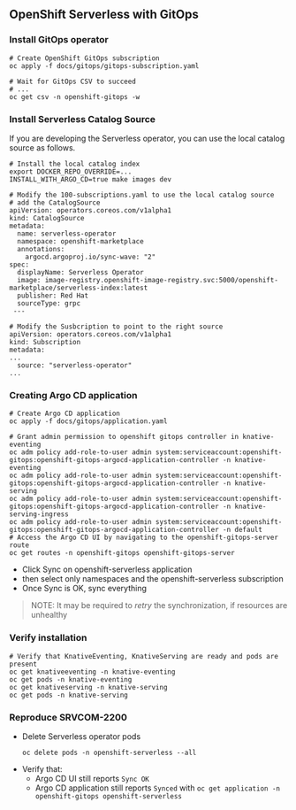 ## OpenShift Serverless with GitOps

### Install GitOps operator

```shell
# Create OpenShift GitOps subscription
oc apply -f docs/gitops/gitops-subscription.yaml

# Wait for GitOps CSV to succeed
# ...
oc get csv -n openshift-gitops -w
```
### Install Serverless Catalog Source

If you are developing the Serverless operator, you can use the local catalog source as follows.

```shell
# Install the local catalog index
export DOCKER_REPO_OVERRIDE=...
INSTALL_WITH_ARGO_CD=true make images dev

# Modify the 100-subscriptions.yaml to use the local catalog source
# add the CatalogSource
apiVersion: operators.coreos.com/v1alpha1
kind: CatalogSource
metadata:
  name: serverless-operator
  namespace: openshift-marketplace
  annotations:
    argocd.argoproj.io/sync-wave: "2"
spec:
  displayName: Serverless Operator
  image: image-registry.openshift-image-registry.svc:5000/openshift-marketplace/serverless-index:latest
  publisher: Red Hat
  sourceType: grpc
 ---

# Modify the Susbcription to point to the right source
apiVersion: operators.coreos.com/v1alpha1
kind: Subscription
metadata:
...
  source: "serverless-operator"
...
````


### Creating Argo CD application

```shell
# Create Argo CD application
oc apply -f docs/gitops/application.yaml

# Grant admin permission to openshift gitops controller in knative-eventing
oc adm policy add-role-to-user admin system:serviceaccount:openshift-gitops:openshift-gitops-argocd-application-controller -n knative-eventing
oc adm policy add-role-to-user admin system:serviceaccount:openshift-gitops:openshift-gitops-argocd-application-controller -n knative-serving
oc adm policy add-role-to-user admin system:serviceaccount:openshift-gitops:openshift-gitops-argocd-application-controller -n knative-serving-ingress
oc adm policy add-role-to-user admin system:serviceaccount:openshift-gitops:openshift-gitops-argocd-application-controller -n default
# Access the Argo CD UI by navigating to the openshift-gitops-server route
oc get routes -n openshift-gitops openshift-gitops-server

```

- Click Sync on openshift-serverless application
- then select only namespaces and the openshift-serverless subscription
- Once Sync is OK, sync everything

> NOTE: It may be required to _retry_ the synchronization, if resources are unhealthy

### Verify installation

```shell
# Verify that KnativeEventing, KnativeServing are ready and pods are present
oc get knativeeventing -n knative-eventing
oc get pods -n knative-eventing
oc get knativeserving -n knative-serving
oc get pods -n knative-serving
```

### Reproduce SRVCOM-2200

- Delete Serverless operator pods
  ```shell
  oc delete pods -n openshift-serverless --all
  ```
- Verify that:
  - Argo CD UI still reports `Sync OK`
  - Argo CD application still reports `Synced` with `oc get application -n openshift-gitops openshift-serverless`
